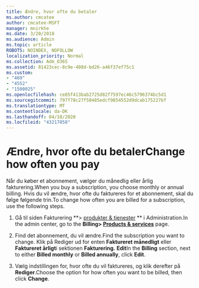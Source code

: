 ```yaml
---
title: Ændre, hvor ofte du betaler
ms.author: cmcatee
author: cmcatee-MSFT
manager: mnirkhe
ms.date: 3/20/2018
ms.audience: Admin
ms.topic: article
ROBOTS: NOINDEX, NOFOLLOW
localization_priority: Normal
ms.collection: Adm_O365
ms.assetid: 81423cec-8c9e-408d-bd26-a46f37ef75c1
ms.custom:
- "469"
- "4552"
- "1500025"
ms.openlocfilehash: ce85f413bab2725d82f7597ec46c5796374bc5d1
ms.sourcegitcommit: 797f78c27f50485edcf9854552d9dcab175227bf
ms.translationtype: MT
ms.contentlocale: da-DK
ms.lasthandoff: 04/10/2020
ms.locfileid: "43217858"
---
```

# <a name="change-how-often-you-pay"></a><span data-ttu-id="1878c-102">Ændre, hvor ofte du betaler</span><span class="sxs-lookup"><span data-stu-id="1878c-102">Change how often you pay</span></span>

<span data-ttu-id="1878c-103">Når du køber et abonnement, vælger du månedlig eller årlig fakturering.</span><span class="sxs-lookup"><span data-stu-id="1878c-103">When you buy a subscription, you choose monthly or annual billing.</span></span> <span data-ttu-id="1878c-104">Hvis du vil ændre, hvor ofte du faktureres for et abonnement, skal du følge følgende trin.</span><span class="sxs-lookup"><span data-stu-id="1878c-104">To change how often you are billed for a subscription, use the following steps.</span></span>

1. <span data-ttu-id="1878c-105">Gå til siden Fakturering \*\*> [produkter & tjenester](https://go.microsoft.com/fwlink/p/?linkid=842054) \*\* i Administration.</span><span class="sxs-lookup"><span data-stu-id="1878c-105">In the admin center, go to the **Billing> [Products & services](https://go.microsoft.com/fwlink/p/?linkid=842054)** page.</span></span>

2. <span data-ttu-id="1878c-106">Find det abonnement, du vil ændre.</span><span class="sxs-lookup"><span data-stu-id="1878c-106">Find the subscription you want to change.</span></span> <span data-ttu-id="1878c-107">Klik på Rediger ud for enten **Faktureret månedligt** eller **Faktureret årligt**i sektionen **Fakturering.** **Edit**</span><span class="sxs-lookup"><span data-stu-id="1878c-107">In the **Billing** section, next to either **Billed monthly** or **Billed annually**, click **Edit**.</span></span>

3. <span data-ttu-id="1878c-108">Vælg indstillingen for, hvor ofte du vil faktureres, og klik derefter på **Rediger**.</span><span class="sxs-lookup"><span data-stu-id="1878c-108">Choose the option for how often you want to be billed, then click **Change**.</span></span>
